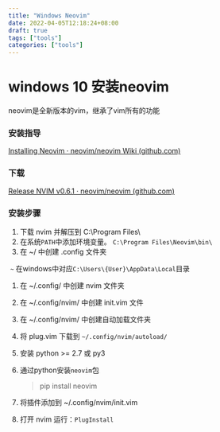 ```yaml
---
title: "Windows Neovim"
date: 2022-04-05T12:18:24+08:00
draft: true
tags: ["tools"]
categories: ["tools"]
---
```






# windows 10 安装neovim



neovim是全新版本的vim，继承了vim所有的功能



### 安装指导

[Installing Neovim · neovim/neovim Wiki (github.com)](https://github.com/neovim/neovim/wiki/Installing-Neovim)



### 下载

[Release NVIM v0.6.1 · neovim/neovim (github.com)](https://github.com/neovim/neovim/releases/tag/v0.6.1)



### 安装步骤

1. 下载 nvim 并解压到 C:\Program Files\
2. 在系统`PATH`中添加环境变量。 `C:\Program Files\Neovim\bin\` 
3. 在 ~/ 中创建 .config 文件夹

​		`~` 在windows中对应`C:\Users\{User}\AppData\Local`目录

1. 在 ~/.config/ 中创建 nvim 文件夹

2. 在 ~/.config/nvim/ 中创建 init.vim 文件 

3. 在 ~/.config/nvim/ 中创建自动加载文件夹 

4. 将 plug.vim 下载到 `~/.config/nvim/autoload/`

5. 安装 python >= 2.7 或 py3 

6. 通过python安装`neovim`包

   > pip install neovim 

7. 将插件添加到 ~/.config/nvim/init.vim 

8. 打开 nvim 运行：`PlugInstall`
